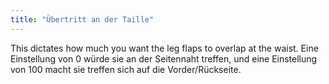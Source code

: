 ```yaml
---
title: "Übertritt an der Taille"
---
```


This dictates how much you want the leg flaps to overlap at the waist. Eine Einstellung von 0 würde sie an der Seitennaht treffen, und eine Einstellung von 100 macht sie treffen sich auf die Vorder/Rückseite.




